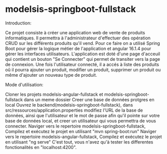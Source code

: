 # modelsis-springboot-fullstack

Introduction:

Ce projet consiste à créer une application web de vente de produits informatiques. Il permettra à l'administrateur d'effectuer des opération CRUD sur les différents produits qu'il vend. Pour ce faire on a utilisé Spring Boot pour gérer la logique métier de l'application et angular 16.1.4 pour gérer les interfaces utilisateurs. L'application est doté d'une page d'acceuil qui contient un bouton "Se Connecter" qui permet de transiter vers la page de connexion. Une fois l'utilisateur connecté, il a accés à liste des produits oû il pourra ajouter un produit, modifier un produit, supprimer un produit ou même d'ajouter un nouveau type de produit.

Mode d'utilisation:

Cloner les projets modelsis-angular-fullstack et modelsis-springboot-fullstack dans un meme dossier
Creer une base de données protgres en local
Ouvrez le backend(modelsis-springboot-fullstack), dans src/ressources/application.properties modifiez l'URL de la base de données, ainsi que l'utilisateur et le mot de passe afin qu'il pointe sur votre base de données local, et creer un utilisateur qui vous permettra de vous connecter.
Naviger vers le repertoire modelsis-springboot-fullstack, Compilez et exécutez le projet en utilisant "mvn spring-boot:run"
Naviger vers le repertoire modelsis-angular-fullstack, Compilez et exécutez le projet en utilisant "ng serve"
C'est tout, vous n'avez qu'à tester les differentes fonctionalités en "localhost:4200".
